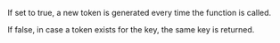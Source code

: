 If set to true, a new token is generated every time the function is called.

If false, in case a token exists for the key, the same key is returned.